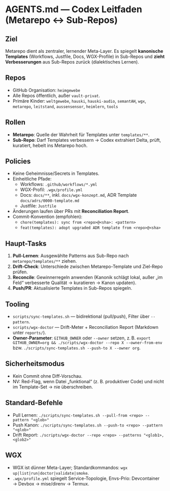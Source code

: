 # AGENTS.md — Codex Leitfaden (Metarepo ↔ Sub-Repos)

## Ziel
Metarepo dient als zentraler, lernender Meta-Layer. Es spiegelt **kanonische Templates** (Workflows, Justfile, Docs, WGX-Profile) in Sub-Repos und **zieht Verbesserungen** aus Sub-Repos zurück (dialektisches Lernen).

## Repos
- GitHub Organisation: `heimgewebe`
- Alle Repos öffentlich, außer `vault-privat`.
- Primäre Kinder: `weltgewebe`, `hauski`, `hauski-audio`, `semantAH`, `wgx`, `metarepo`, `leitstand`, `aussensensor`, `heimlern`, `tools`

## Rollen
- **Metarepo**: Quelle der Wahrheit für Templates unter `templates/**`.
- **Sub-Repo**: Darf Templates verbessern → Codex extrahiert Delta, prüft, kuratiert, hebelt ins Metarepo hoch.

## Policies
- Keine Geheimnisse/Secrets in Templates.
- Einheitliche Pfade:
  - Workflows: `.github/workflows/*.yml`
  - WGX-Profil: `.wgx/profile.yml`
  - Docs: `docs/**`, inkl. `docs/wgx-konzept.md`, ADR Template `docs/adrs/0000-template.md`
  - Justfile: `Justfile`
- Änderungen laufen über PRs mit **Reconciliation Report**.
- Commit-Konvention (empfohlen):
  - `chore(templates): sync from <repo>@<sha>: <pattern>`
  - `feat(templates): adopt upgraded ADR template from <repo>@<sha>`

## Haupt-Tasks
1) **Pull-Lernen**: Ausgewählte Patterns aus Sub-Repo nach `metarepo/templates/**` ziehen.
2) **Drift-Check**: Unterschiede zwischen Metarepo-Template und Ziel-Repo prüfen.
3) **Reconcile**: Gewinnerregeln anwenden (Kanonik schlägt lokal, außer „im Feld“ verbesserte Qualität → kuratieren → Kanon updaten).
4) **Push/PR**: Aktualisierte Templates in Sub-Repos spiegeln.

## Tooling
- `scripts/sync-templates.sh` — bidirektional (pull/push), Filter über `--pattern`.
- `scripts/wgx-doctor` — Drift-Meter + Reconciliation Report (Markdown unter `reports/`).
- **Owner-Parameter**: `GITHUB_OWNER` oder `--owner` setzen, z. B. `export GITHUB_OWNER=org && ./scripts/wgx-doctor --repo X --owner-from-env` bzw. `./scripts/sync-templates.sh --push-to X --owner org`.

## Sicherheitsmodus
- Kein Commit ohne Diff-Vorschau.
- NV: Red-Flag, wenn Datei „funktional“ (z. B. produktiver Code) und nicht im Template-Set → nie überschreiben.

## Standard-Befehle
- Pull Lernen: `./scripts/sync-templates.sh --pull-from <repo> --pattern "<glob>"`
- Push Kanon: `./scripts/sync-templates.sh --push-to <repo> --pattern "<glob>"`
- Drift Report: `./scripts/wgx-doctor --repo <repo> --patterns "<glob1>,<glob2>"`

## WGX
- WGX ist dünner Meta-Layer; Standardkommandos: `wgx up|list|run|doctor|validate|smoke`.
- `.wgx/profile.yml` spiegelt Service-Topologie, Envs-Prio: Devcontainer → Devbox → mise/direnv → Termux.
